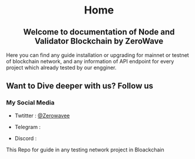 <h1 align="center">Home</h1>
<h2 align='center'>Welcome to documentation of Node and Validator Blockchain by ZeroWave </h2>
<p>Here you can find any guide installation or upgrading for mainnet or testnet of blockchain network, and any information of API endpoint for every project which already tested by our engginer.</p>
<h2>Want to Dive deeper with us? Follow us</h2>
<h3>My Social Media</h3>
<ul>
  <li>
    <p>Twtitter :   <a href="https://twitter.com/Zerowavee" target="_blank">  @Zerowavee</a></p>
  </li>
  <li>
    <p>Telegram : </p>
  </li>
  <li>
    <p>Discord : </p>
  </li>
</ul>
<p>This Repo for guide in any testing network project in Bloackchain</p>
